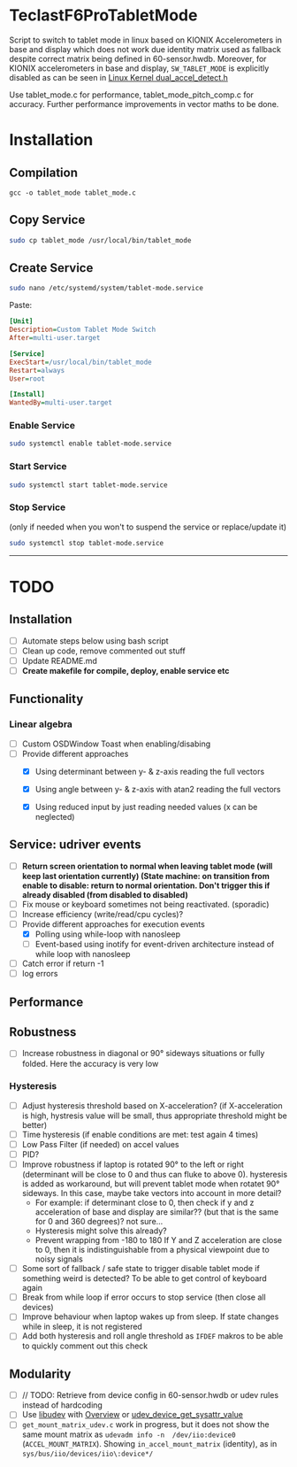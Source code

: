 # TeclastF6ProTabletMode
Script to switch to tablet mode in linux based on KIONIX Accelerometers in base and display which does not work due identity matrix used as fallback despite correct matrix being defined in 60-sensor.hwdb.
Moreover, for KIONIX accelerometers in base and display, `SW_TABLET_MODE` is explicitly disabled as can be seen in [Linux Kernel dual_accel_detect.h](https://github.com/torvalds/linux/blob/7503345ac5f5e82fd9a36d6e6b447c016376403a/drivers/platform/x86/dual_accel_detect.h#L9)

Use tablet_mode.c for performance, tablet_mode_pitch_comp.c for accuracy. Further performance improvements in vector maths to be done.

# Installation
## Compilation
```
gcc -o tablet_mode tablet_mode.c
```

## Copy Service
```bash
sudo cp tablet_mode /usr/local/bin/tablet_mode
```

## Create Service
```bash
sudo nano /etc/systemd/system/tablet-mode.service
```

Paste:
```ini
[Unit]
Description=Custom Tablet Mode Switch
After=multi-user.target

[Service]
ExecStart=/usr/local/bin/tablet_mode
Restart=always
User=root

[Install]
WantedBy=multi-user.target
```

### Enable Service
```bash
sudo systemctl enable tablet-mode.service
```
### Start Service
```bash
sudo systemctl start tablet-mode.service
```
### Stop Service
(only if needed when you won't to suspend the service or replace/update it)
```bash
sudo systemctl stop tablet-mode.service
```
___
# TODO
## Installation
- [ ] Automate steps below using bash script
- [ ] Clean up code, remove commented out stuff
- [ ] Update README.md
- [ ] **Create makefile for compile, deploy, enable service etc**

## Functionality
### Linear algebra
- [ ] Custom OSDWindow Toast when enabling/disabing
- [ ] Provide different approaches
  - [x] Using determinant between y- & z-axis reading the full vectors
  - [x] Using angle between y- & z-axis with atan2 reading the full vectors
  - [x] Using reduced input by just reading needed values (x can be neglected)


## Service: udriver events
- [ ] **Return screen orientation to normal when leaving tablet mode (will keep last orientation currently) (State machine: on transition from enable to disable: return to normal orientation. Don't trigger this if already disabled (from disabled to disabled)**
- [ ] Fix mouse or keyboard  sometimes  not being reactivated. (sporadic)
- [ ] Increase efficiency (write/read/cpu cycles)?
- [ ] Provide different approaches for execution events
  - [x] Polling using while-loop with nanosleep
  - [ ] Event-based using inotify for event-driven architecture instead of while loop with nanosleep
- [ ] Catch error if return -1
- [ ] log errors

## Performance
## Robustness
- [ ] Increase robustness in diagonal or 90° sideways situations or fully folded. Here the accuracy is very low
### Hysteresis
- [ ] Adjust hysteresis threshold based on X-acceleration? (if X-acceleration is high, hystresis value will be small, thus appropriate threshold might be better)
- [ ] Time hysteresis (if enable conditions are met: test again $4$ times)
- [ ] Low Pass Filter (if needed) on accel values
- [ ] PID?
- [ ] Improve robustness if laptop is rotated 90° to the left or right (determinant will be close to 0 and thus can fluke to above 0). hysteresis is added as workaround, but will prevent tablet mode when rotatet 90° sideways. In this case, maybe take vectors into account in more detail?
  - For example: if determinant close to 0, then check if y and z acceleration of base and display are similar?? (but that is the same for 0 and 360 degrees)? not sure...
  - Hysteresis might solve this already?
  - Prevent wrapping from -180 to 180
  If Y and Z acceleration are close to 0, then it is indistinguishable from a physical viewpoint due to noisy signals
- [ ] Some sort of fallback / safe state to trigger disable tablet mode if something weird is detected? To be able to get control of keyboard again
- [ ] Break from while loop if error occurs to stop service (then close all devices)
- [ ] Improve behaviour when laptop wakes up from sleep. If state changes while in sleep, it is not registered
- [ ] Add both hysteresis and roll angle threshold as `IFDEF` makros to be able to quickly comment out this check

## Modularity
- [ ] // TODO: Retrieve from device config in 60-sensor.hwdb or udev rules instead of hardcoding
- [ ] Use [libudev](https://www.freedesktop.org/software/systemd/man/latest/libudev.html) with [Overview](https://www.freedesktop.org/software/systemd/man/latest/) or [udev_device_get_sysattr_value](https://www.freedesktop.org/software/systemd/man/latest/udev_device_get_sysattr_value.html#)
- [ ] `get_mount_matrix_udev.c` work in progress, but it does not show the same mount matrix as `udevadm info -n  /dev/iio:device0` (`ACCEL_MOUNT_MATRIX`). Showing `in_accel_mount_matrix` (identity), as in `sys/bus/iio/devices/iio\:device*/`
